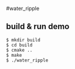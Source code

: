 #water_ripple

## build & run demo

```
$ mkdir build
$ cd build
$ cmake ..
$ make
$ ./water_ripple
```
